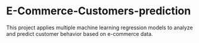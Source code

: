 # E-Commerce-Customers-prediction
This project applies multiple machine learning regression models to analyze and predict customer behavior based on e-commerce data. 
